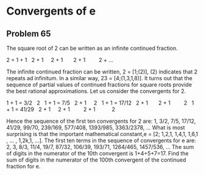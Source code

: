 #  Convergents of e
## Problem 65


The square root of 2 can be written as an infinite continued fraction.

2 = 1 +
1
 
2 +
1
 
 
2 +
1
 
 
 
2 +
1
 
 
 
 
2 + ...

The infinite continued fraction can be written, 2 = [1;(2)], (2) indicates that 2 repeats ad infinitum. In a similar way, 23 = [4;(1,3,1,8)].
It turns out that the sequence of partial values of continued fractions for square roots provide the best rational approximations. Let us consider the convergents for 2.


1 +
1
= 3/2
 
2
 
1 +
1
= 7/5
 
2 +
1
 
 
2
 
1 +
1
= 17/12
 
2 +
1
 
 
 
2 +
1
 
 
 
 
2
 
1 +
1
= 41/29
 
2 +
1
 
 
2 +
1
 
 
 
 
2 +
1
 
 
 
 
 
2
 

Hence the sequence of the first ten convergents for 2 are:
1, 3/2, 7/5, 17/12, 41/29, 99/70, 239/169, 577/408, 1393/985, 3363/2378, ...
What is most surprising is that the important mathematical constant,e = [2; 1,2,1, 1,4,1, 1,6,1 , ... , 1,2k,1, ...].
The first ten terms in the sequence of convergents for e are:
2, 3, 8/3, 11/4, 19/7, 87/32, 106/39, 193/71, 1264/465, 1457/536, ...
The sum of digits in the numerator of the 10th convergent is 1+4+5+7=17.
Find the sum of digits in the numerator of the 100th convergent of the continued fraction for e.


